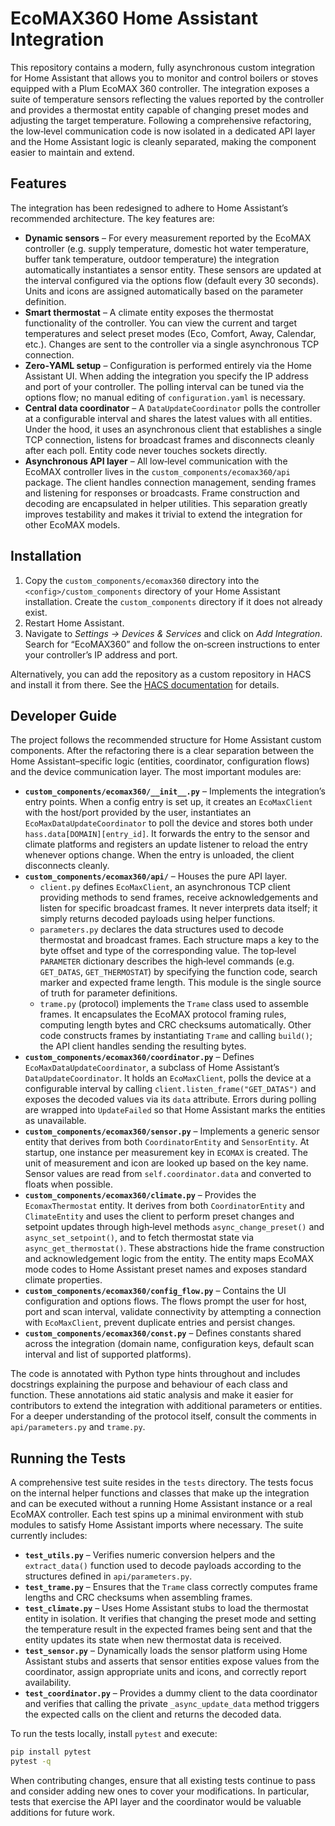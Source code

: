 # EcoMAX360 Home Assistant Integration

This repository contains a modern, fully asynchronous custom integration
for Home Assistant that allows you to monitor and control boilers or
stoves equipped with a Plum EcoMAX 360 controller.  The integration
exposes a suite of temperature sensors reflecting the values reported by
the controller and provides a thermostat entity capable of changing
preset modes and adjusting the target temperature.  Following a
comprehensive refactoring, the low‑level communication code is now
isolated in a dedicated API layer and the Home Assistant logic is
cleanly separated, making the component easier to maintain and extend.

## Features

The integration has been redesigned to adhere to Home Assistant’s
recommended architecture.  The key features are:

- **Dynamic sensors** – For every measurement reported by the EcoMAX
  controller (e.g. supply temperature, domestic hot water temperature,
  buffer tank temperature, outdoor temperature) the integration
  automatically instantiates a sensor entity.  These sensors are
  updated at the interval configured via the options flow (default
  every 30 seconds).  Units and icons are assigned automatically based
  on the parameter definition.
- **Smart thermostat** – A climate entity exposes the thermostat
  functionality of the controller.  You can view the current and target
  temperatures and select preset modes (Eco, Comfort, Away, Calendar,
  etc.).  Changes are sent to the controller via a single
  asynchronous TCP connection.
- **Zero‑YAML setup** – Configuration is performed entirely via the
  Home Assistant UI.  When adding the integration you specify the
  IP address and port of your controller.  The polling interval can be
  tuned via the options flow; no manual editing of `configuration.yaml`
  is necessary.
- **Central data coordinator** – A `DataUpdateCoordinator` polls the
  controller at a configurable interval and shares the latest values
  with all entities.  Under the hood, it uses an asynchronous client
  that establishes a single TCP connection, listens for broadcast
  frames and disconnects cleanly after each poll.  Entity code never
  touches sockets directly.
- **Asynchronous API layer** – All low‑level communication with the
  EcoMAX controller lives in the `custom_components/ecomax360/api`
  package.  The client handles connection management, sending frames
  and listening for responses or broadcasts.  Frame construction and
  decoding are encapsulated in helper utilities.  This separation
  greatly improves testability and makes it trivial to extend the
  integration for other EcoMAX models.

## Installation

1. Copy the `custom_components/ecomax360` directory into the
   `<config>/custom_components` directory of your Home Assistant
   installation.  Create the `custom_components` directory if it does
   not already exist.
2. Restart Home Assistant.
3. Navigate to *Settings → Devices & Services* and click on *Add
   Integration*.  Search for “EcoMAX360” and follow the on‑screen
   instructions to enter your controller’s IP address and port.

Alternatively, you can add the repository as a custom repository in
HACS and install it from there.  See the [HACS documentation](https://hacs.xyz)
for details.

## Developer Guide

The project follows the recommended structure for Home Assistant custom
components.  After the refactoring there is a clear separation
between the Home Assistant–specific logic (entities, coordinator,
configuration flows) and the device communication layer.  The most
important modules are:

- **`custom_components/ecomax360/__init__.py`** – Implements the
  integration’s entry points.  When a config entry is set up, it
  creates an `EcoMaxClient` with the host/port provided by the user,
  instantiates an `EcoMaxDataUpdateCoordinator` to poll the device and
  stores both under `hass.data[DOMAIN][entry_id]`.  It forwards the
  entry to the sensor and climate platforms and registers an update
  listener to reload the entry whenever options change.  When the
  entry is unloaded, the client disconnects cleanly.
- **`custom_components/ecomax360/api/`** – Houses the pure API layer.
  - `client.py` defines `EcoMaxClient`, an asynchronous TCP client
    providing methods to send frames, receive acknowledgements and
    listen for specific broadcast frames.  It never interprets data
    itself; it simply returns decoded payloads using helper
    functions.
  - `parameters.py` declares the data structures used to decode
    thermostat and broadcast frames.  Each structure maps a key to
    the byte offset and type of the corresponding value.  The top‑level
    `PARAMETER` dictionary describes the high‑level commands (e.g.
    `GET_DATAS`, `GET_THERMOSTAT`) by specifying the function code,
    search marker and expected frame length.  This module is the
    single source of truth for parameter definitions.
  - `trame.py` (protocol) implements the `Trame` class used to
    assemble frames.  It encapsulates the EcoMAX protocol framing
    rules, computing length bytes and CRC checksums automatically.
    Other code constructs frames by instantiating `Trame` and calling
    `build()`; the API client handles sending the resulting bytes.
- **`custom_components/ecomax360/coordinator.py`** – Defines
  `EcoMaxDataUpdateCoordinator`, a subclass of Home Assistant’s
  `DataUpdateCoordinator`.  It holds an `EcoMaxClient`, polls the
  device at a configurable interval by calling
  `client.listen_frame("GET_DATAS")` and exposes the decoded values
  via its `data` attribute.  Errors during polling are wrapped into
  `UpdateFailed` so that Home Assistant marks the entities as
  unavailable.
- **`custom_components/ecomax360/sensor.py`** – Implements a generic
  sensor entity that derives from both `CoordinatorEntity` and
  `SensorEntity`.  At startup, one instance per measurement key in
  `ECOMAX` is created.  The unit of measurement and icon are looked up
  based on the key name.  Sensor values are read from
  `self.coordinator.data` and converted to floats when possible.
- **`custom_components/ecomax360/climate.py`** – Provides the
  `EcomaxThermostat` entity.  It derives from both `CoordinatorEntity`
  and `ClimateEntity` and uses the client to perform preset changes
  and setpoint updates through high‑level methods
  `async_change_preset()` and `async_set_setpoint()`, and to
  fetch thermostat state via `async_get_thermostat()`.  These
  abstractions hide the frame construction and acknowledgement logic
  from the entity.  The entity maps EcoMAX mode codes to Home
  Assistant preset names and exposes standard climate properties.
- **`custom_components/ecomax360/config_flow.py`** – Contains the UI
  configuration and options flows.  The flows prompt the user for
  host, port and scan interval, validate connectivity by attempting a
  connection with `EcoMaxClient`, prevent duplicate entries and
  persist changes.
- **`custom_components/ecomax360/const.py`** – Defines constants
  shared across the integration (domain name, configuration keys,
  default scan interval and list of supported platforms).

The code is annotated with Python type hints throughout and includes
docstrings explaining the purpose and behaviour of each class and
function.  These annotations aid static analysis and make it easier for
contributors to extend the integration with additional parameters or
entities.  For a deeper understanding of the protocol itself, consult
the comments in `api/parameters.py` and `trame.py`.

## Running the Tests

A comprehensive test suite resides in the `tests` directory.  The
tests focus on the internal helper functions and classes that make up
the integration and can be executed without a running Home Assistant
instance or a real EcoMAX controller.  Each test spins up a minimal
environment with stub modules to satisfy Home Assistant imports where
necessary.  The suite currently includes:

- **`test_utils.py`** – Verifies numeric conversion helpers and the
  `extract_data()` function used to decode payloads according to the
  structures defined in `api/parameters.py`.
- **`test_trame.py`** – Ensures that the `Trame` class correctly
  computes frame lengths and CRC checksums when assembling frames.
- **`test_climate.py`** – Uses Home Assistant stubs to load the
  thermostat entity in isolation.  It verifies that changing the
  preset mode and setting the temperature result in the expected
  frames being sent and that the entity updates its state when new
  thermostat data is received.
- **`test_sensor.py`** – Dynamically loads the sensor platform using
  Home Assistant stubs and asserts that sensor entities expose values
  from the coordinator, assign appropriate units and icons, and
  correctly report availability.
- **`test_coordinator.py`** – Provides a dummy client to the data
  coordinator and verifies that calling the private
  `_async_update_data` method triggers the expected calls on the
  client and returns the decoded data.

To run the tests locally, install `pytest` and execute:

```bash
pip install pytest
pytest -q
```

When contributing changes, ensure that all existing tests continue to
pass and consider adding new ones to cover your modifications.  In
particular, tests that exercise the API layer and the coordinator
would be valuable additions for future work.
